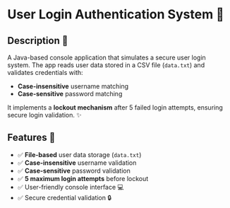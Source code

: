 # User Login Authentication System 🔐

## Description 📄
A Java-based console application that simulates a secure user login system. The app reads user data stored in a CSV file (`data.txt`) and validates credentials with:
- **Case-insensitive** username matching
- **Case-sensitive** password matching

It implements a **lockout mechanism** after 5 failed login attempts, ensuring secure login validation. ✨

## Features 🚀
- ✅ **File-based** user data storage (`data.txt`)
- ✅ **Case-insensitive** username validation
- ✅ **Case-sensitive** password validation
- ✅ **5 maximum login attempts** before lockout
- ✅ User-friendly console interface 💻
- ✅ Secure credential validation 🔒
